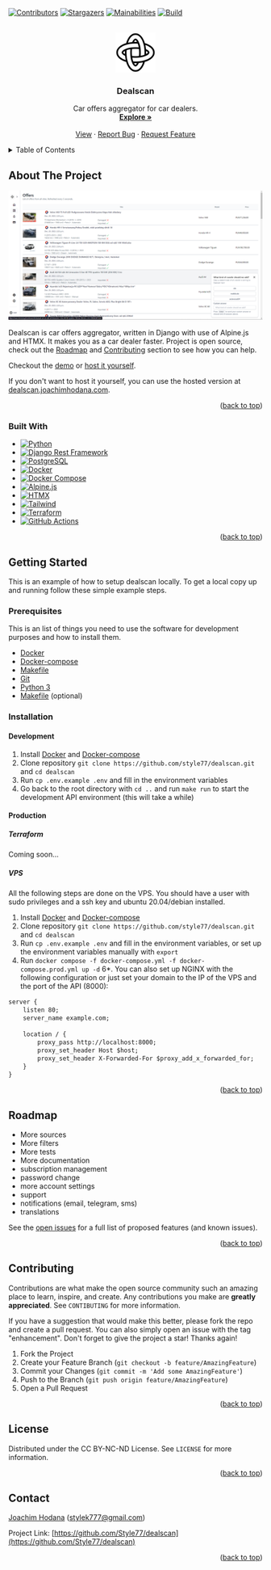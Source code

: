<a name="readme-top"></a>

<!-- PROJECT SHIELDS -->
[![Contributors][contributors-shield]][contributors-url]
[![Stargazers][stars-shield]][stars-url]
[![Mainabilities][mainabilities-shield]][mainabilities-url]
[![Build][build-shield]][build-url]


<!-- PROJECT LOGO -->
<br />
<div align="center">
  <a href="https://github.com/Style77/dealscan">
    <img src="dealscan/static/images/logo.png" alt="Logo" width="80" height="80">
  </a>

  <h3 align="center">Dealscan</h3>

  <p align="center">
    Car offers aggregator for car dealers.
    <br />
    <a href="https://github.com/Style77/dealscan"><strong>Explore »</strong></a>
    <br />
    <br />
    <a href="https://dealscan.joachimhodana.com">View</a>
    ·
    <a href="https://github.com/Style77/dealscan/issues">Report Bug</a>
    ·
    <a href="https://github.com/Style77/dealscan/issues">Request Feature</a>
  </p>
</div>

<!-- TABLE OF CONTENTS -->
<details>
  <summary>Table of Contents</summary>
  <ol>
    <li>
      <a href="#about-the-project">About The Project</a>
      <ul>
        <li><a href="#built-with">Built With</a></li>
      </ul>
    </li>
    <li>
      <a href="#getting-started">Getting Started</a>
      <ul>
        <li><a href="#prerequisites">Prerequisites</a></li>
        <li><a href="#installation">Installation</a></li>
        <ul>
            <li>
                <a href="#development">Development</a>
            </li>
            <li>
                <a href="#production">Production</a>
            </li>
        </ul>
      </ul>
    </li>
    <li><a href="#roadmap">Roadmap</a></li>
    <li><a href="#contributing">Contributing</a></li>
    <li><a href="#license">License</a></li>
    <li><a href="#contact">Contact</a></li>
    <li><a href="#acknowledgments">Acknowledgments</a></li>
  </ol>
</details>


<!-- ABOUT THE PROJECT -->
## About The Project

[![Dealscan Screenshot][product-screenshot]](https://github.com/style77/dealscan)

Dealscan is car offers aggregator, written in Django with use of Alpine.js and HTMX.
It makes you as a car dealer faster. Project is open source, check out the [Roadmap](#roadmap) and [Contributing](#contributing) section to see how you can help.

Checkout the [demo](https://dealscan.joachimhodana.com) or [host it yourself](#getting-started).

If you don't want to host it yourself, you can use the hosted version at [dealscan.joachimhodana.com](https://dealscan.joachimhodana.com).

<p align="right">(<a href="#readme-top">back to top</a>)</p>


### Built With

* [![Python][Python]][Python-url]
* [![Django Rest Framework][Django]][Django-url]
* [![PostgreSQL][PostgreSQL]][PostgreSQL-url]
* [![Docker][Docker]][Docker-url]
* [![Docker Compose][Docker-Compose]][Docker-Compose-url]
* [![Alpine.js][Alpine.js]][Alpine.js-url]
* [![HTMX][HTMX]][HTMX-url]
* [![Tailwind][Tailwind]][Tailwind-url]
* [![Terraform][Terraform]][Terraform-url]
* [![GitHub Actions][GitHub-Actions]][GitHub-Actions-url]

<p align="right">(<a href="#readme-top">back to top</a>)</p>


## Getting Started

This is an example of how to setup dealscan locally.
To get a local copy up and running follow these simple example steps.

### Prerequisites

This is an list of things you need to use the software for development purposes and how to install them.
* [Docker](https://docs.docker.com/install/)
* [Docker-compose](https://docs.docker.com/compose/install/)
* [Makefile](https://www.gnu.org/software/make/)
* [Git](https://git-scm.com/downloads)
* [Python 3](https://www.python.org/downloads/)
* [Makefile](https://www.gnu.org/software/make/) (optional)


### Installation

#### Development

1. Install [Docker](https://docs.docker.com/install/) and [Docker-compose](https://docs.docker.com/compose/install/)
2. Clone repository `git clone https://github.com/style77/dealscan.git` and `cd dealscan`
3. Run `cp .env.example .env` and fill in the environment variables
4. Go back to the root directory with `cd ..` and run `make run` to start the development API environment (this will take a while)

#### Production

##### <b>Terraform</b>

Coming soon...

##### <b>VPS</b>

All the following steps are done on the VPS. You should have a user with sudo privileges and a ssh key and ubuntu 20.04/debian installed.

1. Install [Docker](https://docs.docker.com/install/) and [Docker-compose](https://docs.docker.com/compose/install/)
2. Clone repository `git clone https://github.com/style77/dealscan.git` and `cd dealscan`
3. Run `cp .env.example .env` and fill in the environment variables, or set up the environment variables manually with `export`
5. Run `docker compose -f docker-compose.yml -f docker-compose.prod.yml up -d`
6*. You can also set up NGINX with the following configuration or just set your domain to the IP of the VPS and the port of the API (8000):

```
server {
    listen 80;
    server_name example.com;

    location / {
        proxy_pass http://localhost:8000;
        proxy_set_header Host $host;
        proxy_set_header X-Forwarded-For $proxy_add_x_forwarded_for;
    }
}
```

<p align="right">(<a href="#readme-top">back to top</a>)</p>

## Roadmap

- More sources
- More filters
- More tests
- More documentation
- subscription management
- password change
- more account settings
- support
- notifications (email, telegram, sms)
- translations

See the [open issues](https://github.com/Style77/dealscan/issues) for a full list of proposed features (and known issues).

<p align="right">(<a href="#readme-top">back to top</a>)</p>

<!-- CONTRIBUTING -->
## Contributing

Contributions are what make the open source community such an amazing place to learn, inspire, and create. Any contributions you make are **greatly appreciated**. See `CONTIBUTING` for more information.

If you have a suggestion that would make this better, please fork the repo and create a pull request. You can also simply open an issue with the tag "enhancement".
Don't forget to give the project a star! Thanks again!

1. Fork the Project
2. Create your Feature Branch (`git checkout -b feature/AmazingFeature`)
3. Commit your Changes (`git commit -m 'Add some AmazingFeature'`)
4. Push to the Branch (`git push origin feature/AmazingFeature`)
5. Open a Pull Request

<p align="right">(<a href="#readme-top">back to top</a>)</p>



<!-- LICENSE -->
## License

Distributed under the CC BY-NC-ND License. See `LICENSE` for more information.

<p align="right">(<a href="#readme-top">back to top</a>)</p>


<!-- CONTACT -->
## Contact

[Joachim Hodana](https://www.linkedin.com/in/joachim-hodana-33815b245/) ([stylek777@gmail.com](mailto:stylek777@gmail.com))

Project Link: [https://github.com/Style77/dealscan](https://github.com/Style77/dealscan)

<p align="right">(<a href="#readme-top">back to top</a>)</p>


<!-- MARKDOWN LINKS & IMAGES -->
<!-- https://www.markdownguide.org/basic-syntax/#reference-style-links -->
<!-- Shields -->
[contributors-shield]: https://img.shields.io/github/contributors/style77/dealscan?style=for-the-badge
[contributors-url]: https://github.com/Style77/dealscan/graphs/contributors
[stars-shield]: https://img.shields.io/github/stars/style77/dealscan?style=for-the-badge
[stars-url]: https://github.com/othneildrew/Best-README-Template/stargazers
[mainabilities-shield]: https://img.shields.io/codeclimate/maintainability/Style77/dealscan?style=for-the-badge
[mainabilities-url]: https://codeclimate.com/github/Style77/dealscan
[technical-debt-shield]: https://img.shields.io/codeclimate/tech-debt/Style77/dealscan?style=for-the-badge&logoColor=red&color=red
[technical-debt-url]: https://codeclimate.com/github/Style77/dealscan
[build-shield]: https://img.shields.io/github/actions/workflow/status/Style77/dealscan/build.yml?label=Build&style=for-the-badge
[build-url]: https://github.com/Style77/dealscan
<!-- Images -->
[product-screenshot]: dealscan/static/images/demo_screenshot.png
<!-- Made with -->
[Next.js]: https://img.shields.io/badge/next.js-000000?style=for-the-badge&logo=nextdotjs&logoColor=white
[Next-url]: https://nextjs.org/
[Redux]: https://img.shields.io/badge/redux-764ABC?style=for-the-badge&logo=redux&logoColor=white
[Redux-url]: https://redux.js.org/
[Python]: https://img.shields.io/badge/python-3776AB?style=for-the-badge&logo=python&logoColor=white
[Python-url]: https://www.python.org/
[Django]: https://img.shields.io/badge/django-092E20?style=for-the-badge&logo=django&logoColor=white
[Django-url]: https://www.djangoproject.com/
[Django-Rest-Framework]: https://img.shields.io/badge/django_rest_framework-092E20?style=for-the-badge&logo=django&logoColor=white
[DRF-url]: https://www.django-rest-framework.org/
[Docker]: https://img.shields.io/badge/docker-2496ED?style=for-the-badge&logo=docker&logoColor=white
[Docker-url]: https://www.docker.com/
[Docker-Compose]: https://img.shields.io/badge/docker_compose-2496ED?style=for-the-badge&logo=docker&logoColor=white
[Docker-Compose-url]: https://docs.docker.com/compose/
[Kubernetes]: https://img.shields.io/badge/kubernetes-326CE5?style=for-the-badge&logo=kubernetes&logoColor=white
[Kubernetes-url]: https://kubernetes.io/
[Helm]: https://img.shields.io/badge/helm-326CE5?style=for-the-badge&logo=helm&logoColor=white
[Helm-url]: https://helm.sh/
[PostgreSQL]: https://img.shields.io/badge/postgresql-4169E1?style=for-the-badge&logo=postgresql&logoColor=white
[PostgreSQL-url]: https://www.postgresql.org/
[Redis]: https://img.shields.io/badge/redis-DC382D?style=for-the-badge&logo=redis&logoColor=white
[Redis-url]: https://redis.io/
[Celery]: https://img.shields.io/badge/celery-37814A?style=for-the-badge&logo=celery&logoColor=white
[Celery-url]: https://docs.celeryproject.org/en/stable/
[Alpine.js]: https://img.shields.io/badge/alpine.js-8BC0D0?style=for-the-badge&logo=javascript&logoColor=white
[Alpine.js-url]: https://alpinejs.dev/
[Tailwind]: https://img.shields.io/badge/tailwindcss-38B2AC?style=for-the-badge&logo=tailwind-css&logoColor=white
[Tailwind-url]: https://tailwindcss.com/
[HTMX]: https://img.shields.io/badge/htmx-1A202C?style=for-the-badge&logo=html5&logoColor=white
[HTMX-url]: https://htmx.org/
[Terraform]: https://img.shields.io/badge/terraform-623CE4?style=for-the-badge&logo=terraform&logoColor=white
[Terraform-url]: https://www.terraform.io/
[GitHub-Actions]: https://img.shields.io/badge/github_actions-2088FF?style=for-the-badge&logo=github-actions&logoColor=white
[GitHub-Actions-url]: https://github.com/features/actions